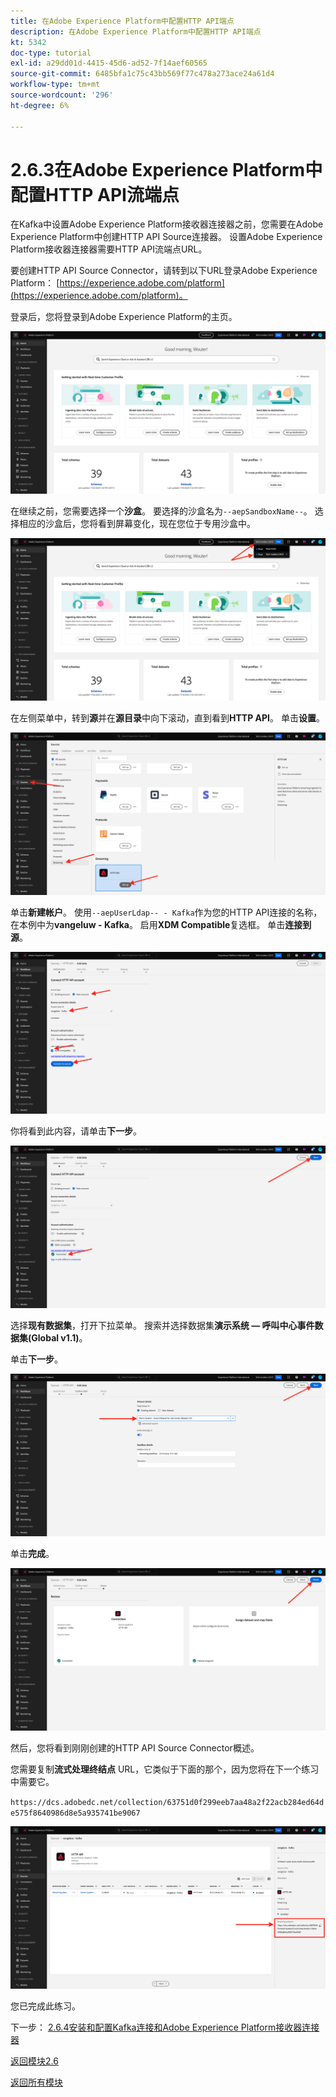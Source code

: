 ```yaml
---
title: 在Adobe Experience Platform中配置HTTP API端点
description: 在Adobe Experience Platform中配置HTTP API端点
kt: 5342
doc-type: tutorial
exl-id: a29dd01d-4415-45d6-ad52-7f14aef60565
source-git-commit: 6485bfa1c75c43bb569f77c478a273ace24a61d4
workflow-type: tm+mt
source-wordcount: '296'
ht-degree: 6%

---
```


# 2.6.3在Adobe Experience Platform中配置HTTP API流端点

在Kafka中设置Adobe Experience Platform接收器连接器之前，您需要在Adobe Experience Platform中创建HTTP API Source连接器。 设置Adobe Experience Platform接收器连接器需要HTTP API流端点URL。

要创建HTTP API Source Connector，请转到以下URL登录Adobe Experience Platform： [https://experience.adobe.com/platform](https://experience.adobe.com/platform)。

登录后，您将登录到Adobe Experience Platform的主页。

![数据获取](./../../../modules/datacollection/module1.2/images/home.png)

在继续之前，您需要选择一个&#x200B;**沙盒**。 要选择的沙盒名为``--aepSandboxName--``。 选择相应的沙盒后，您将看到屏幕变化，现在您位于专用沙盒中。

![数据获取](./../../../modules/datacollection/module1.2/images/sb1.png)

在左侧菜单中，转到&#x200B;**源**&#x200B;并在&#x200B;**源目录**&#x200B;中向下滚动，直到看到&#x200B;**HTTP API**。 单击&#x200B;**设置**。

![数据获取](./images/kaep1.png)

单击&#x200B;**新建帐户**。 使用`--aepUserLdap-- - Kafka`作为您的HTTP API连接的名称，在本例中为&#x200B;**vangeluw - Kafka**。 启用&#x200B;**XDM Compatible**&#x200B;复选框。 单击&#x200B;**连接到源**。

![数据获取](./images/kaep2.png)

你将看到此内容，请单击&#x200B;**下一步**。

![数据获取](./images/kaep3.png)

选择&#x200B;**现有数据集**，打开下拉菜单。 搜索并选择数据集&#x200B;**演示系统 — 呼叫中心事件数据集(Global v1.1)**。

单击&#x200B;**下一步**。

![数据获取](./images/kaep4.png)

单击&#x200B;**完成**。

![数据获取](./images/kaep8.png)

然后，您将看到刚刚创建的HTTP API Source Connector概述。

您需要复制&#x200B;**流式处理终结点** URL，它类似于下面的那个，因为您将在下一个练习中需要它。

`https://dcs.adobedc.net/collection/63751d0f299eeb7aa48a2f22acb284ed64de575f8640986d8e5a935741be9067`

![数据获取](./images/kaep9.png)

您已完成此练习。

下一步： [2.6.4安装和配置Kafka连接和Adobe Experience Platform接收器连接器](./ex4.md)

[返回模块2.6](./aep-apache-kafka.md)

[返回所有模块](../../../overview.md)
